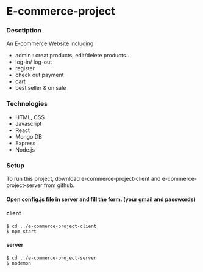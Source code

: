 # E-commerce-project

### Desctiption
An E-commerce Website including 
- admin : creat products, edit/delete products..
- log-in/ log-out
- register 
- check out payment
- cart 
- best seller & on sale


### Technologies
- HTML, CSS
- Javascript
- React 
- Mongo DB
- Express
- Node.js

### Setup
To run this project, download e-commerce-project-client and e-commerce-project-server from github. 

#### Open config.js file in server and fill the form. (your gmail and passwords)   


#### client
```
$ cd ../e-commerce-project-client
$ npm start
```

#### server
```
$ cd ../e-commerce-project-server
$ nodemon
```
